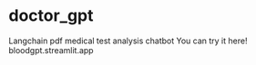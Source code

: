# doctor_gpt
Langchain pdf medical test analysis chatbot
You can try it here! bloodgpt.streamlit.app
